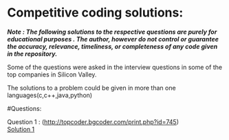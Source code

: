 # Competitive coding solutions:

***Note : The following solutions to the respective questions are purely for educational purposes . The author, however do not control or guarantee the accuracy, relevance, timeliness, or completeness of any  code given in the repository.***

Some of the questions were asked in the interview questions in some of the top companies in Silicon Valley.

The solutions to a problem could be given in more than one languages(c,c++,java,python)



#Questions:

Question 1 : (http://topcoder.bgcoder.com/print.php?id=745)    
[Solution 1](https://github.com/Prachal80/Competitive-coding/tree/master/Question%201)
